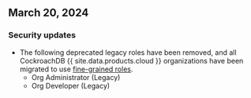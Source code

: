 ## March 20, 2024

<h3 id="2024-03-20-security-updates"> Security updates </h3>

- The following deprecated legacy roles have been removed, and all CockroachDB {{ site.data.products.cloud }} organizations have been migrated to use [fine-grained roles](https://www.cockroachlabs.com/docs/cockroachcloud/authorization#organization-user-roles).
    - Org Administrator (Legacy)
    - Org Developer (Legacy)
